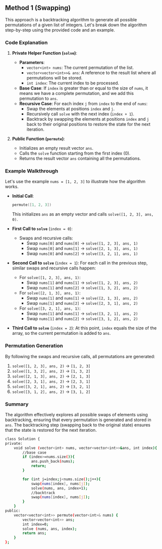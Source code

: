 ## Method 1 (Swapping)
This approach is a backtracking algorithm to generate all possible permutations of a given list of integers. Let's break down the algorithm step-by-step using the provided code and an example.

### Code Explanation

1. **Private Helper Function (`solve`)**:
   - **Parameters**:
     - `vector<int> nums`: The current permutation of the list.
     - `vector<vector<int>>& ans`: A reference to the result list where all permutations will be stored.
     - `int index`: The current index to be processed.
   - **Base Case**: If `index` is greater than or equal to the size of `nums`, it means we have a complete permutation, and we add this permutation to `ans`.
   - **Recursive Case**: For each index `j` from `index` to the end of `nums`:
     - Swap the elements at positions `index` and `j`.
     - Recursively call `solve` with the next index (`index + 1`).
     - Backtrack by swapping the elements at positions `index` and `j` back to their original positions to restore the state for the next iteration.

2. **Public Function (`permute`)**:
   - Initializes an empty result vector `ans`.
   - Calls the `solve` function starting from the first index (0).
   - Returns the result vector `ans` containing all the permutations.

### Example Walkthrough

Let's use the example `nums = [1, 2, 3]` to illustrate how the algorithm works.

- **Initial Call**:
  ```cpp
  permute([1, 2, 3])
  ```
  This initializes `ans` as an empty vector and calls `solve([1, 2, 3], ans, 0)`.

- **First Call to `solve`** (`index = 0`):
  - Swaps and recursive calls:
    - Swap `nums[0]` and `nums[0]` -> `solve([1, 2, 3], ans, 1)`
    - Swap `nums[0]` and `nums[1]` -> `solve([2, 1, 3], ans, 1)`
    - Swap `nums[0]` and `nums[2]` -> `solve([3, 2, 1], ans, 1)`

- **Second Call to `solve`** (`index = 1`):
  For each call in the previous step, similar swaps and recursive calls happen:
  - For `solve([1, 2, 3], ans, 1)`:
    - Swap `nums[1]` and `nums[1]` -> `solve([1, 2, 3], ans, 2)`
    - Swap `nums[1]` and `nums[2]` -> `solve([1, 3, 2], ans, 2)`
  - For `solve([2, 1, 3], ans, 1)`:
    - Swap `nums[1]` and `nums[1]` -> `solve([2, 1, 3], ans, 2)`
    - Swap `nums[1]` and `nums[2]` -> `solve([2, 3, 1], ans, 2)`
  - For `solve([3, 2, 1], ans, 1)`:
    - Swap `nums[1]` and `nums[1]` -> `solve([3, 2, 1], ans, 2)`
    - Swap `nums[1]` and `nums[2]` -> `solve([3, 1, 2], ans, 2)`

- **Third Call to `solve`** (`index = 2`):
  At this point, `index` equals the size of the array, so the current permutation is added to `ans`.

### Permutation Generation
By following the swaps and recursive calls, all permutations are generated:

1. `solve([1, 2, 3], ans, 2)` -> `[1, 2, 3]`
2. `solve([1, 3, 2], ans, 2)` -> `[1, 3, 2]`
3. `solve([2, 1, 3], ans, 2)` -> `[2, 1, 3]`
4. `solve([2, 3, 1], ans, 2)` -> `[2, 3, 1]`
5. `solve([3, 2, 1], ans, 2)` -> `[3, 2, 1]`
6. `solve([3, 1, 2], ans, 2)` -> `[3, 1, 2]`

### Summary

The algorithm effectively explores all possible swaps of elements using backtracking, ensuring that every permutation is generated and stored in `ans`. The backtracking step (swapping back to the original state) ensures that the state is restored for the next iteration.

```bash
class Solution {
private:
    void solve (vector<int> nums, vector<vector<int>>&ans, int index){
        //base case
        if (index>=nums.size()){
            ans.push_back(nums);
            return;
        }

        for (int j=index;j<nums.size();j++){
            swap(nums[index], nums[j]);
            solve(nums, ans, index+1);
            //backtrack
            swap(nums[index], nums[j]);
        }
    }
public:
    vector<vector<int>> permute(vector<int>& nums) {
        vector<vector<int>> ans;
        int index=0;
        solve (nums, ans, index);
        return ans;
    }
};
```
